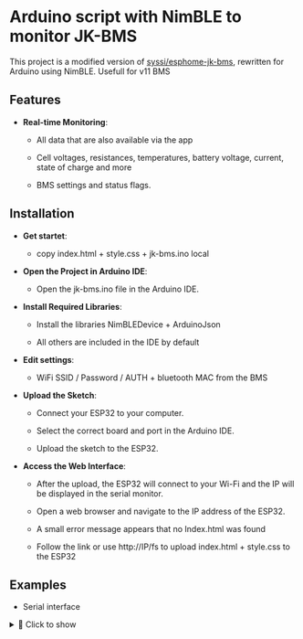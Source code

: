 # Arduino script with NimBLE to monitor JK-BMS 

This project is a modified version of [syssi/esphome-jk-bms](https://github.com/syssi/esphome-jk-bms/), rewritten for Arduino using NimBLE.
Usefull for v11 BMS

## Features
*   **Real-time Monitoring**:
    
    *   All data that are also available via the app
        
    *   Cell voltages, resistances, temperatures, battery voltage, current, state of charge and more
        
    *   BMS settings and status flags.
        


Installation
------------

*   **Get startet**:

    *   copy index.html + style.css + jk-bms.ino local
    
*   **Open the Project in Arduino IDE**:
    
    *   Open the jk-bms.ino file in the Arduino IDE.
        
*   **Install Required Libraries**:
    
    *   Install the libraries NimBLEDevice + ArduinoJson
 
    *   All others are included in the IDE by default
 
*   **Edit settings**:

    *   WiFi SSID / Password / AUTH + bluetooth MAC from the BMS
        
*   **Upload the Sketch**:
    
    *   Connect your ESP32 to your computer.
        
    *   Select the correct board and port in the Arduino IDE.
        
    *   Upload the sketch to the ESP32.
        
*   **Access the Web Interface**:
    
    *   After the upload, the ESP32 will connect to your Wi-Fi and the IP will be displayed in the serial monitor.
        
    *   Open a web browser and navigate to the IP address of the ESP32.
 
    *   A small error message appears that no Index.html was found
 
    *   Follow the link or use http://IP/fs to upload index.html + style.css to the ESP32
 
## Examples

   *   Serial interface

<details>
<summary>📁 Click to show</summary>

```
rst:0x1 (POWERON_RESET),boot:0x13 (SPI_FAST_FLASH_BOOT)
configsip: 0, SPIWP:0xee
clk_drv:0x00,q_drv:0x00,d_drv:0x00,cs0_drv:0x00,hd_drv:0x00,wp_drv:0x00
mode:DIO, clock div:1
load:0x3fff0030,len:4916
load:0x40078000,len:16436
load:0x40080400,len:4
ho 8 tail 4 room 4
load:0x40080404,len:3524
entry 0x400805b8
..
WiFi connected
IP address: 
192.168.0.102
LittleFS Mounted Successfully
Initializing NimBLE Client...
Starting scan...
BLE Device found: Name: , Address: 27:74:79:c1:9a:a6, manufacturer data: 0600010f200283b89eafdb644a971466f6f372ef262acdf0eb0c92be0f
BLE Device found: Name: JK_BD4A20S4P, Address: 20:22:08:25:26:8b, manufacturer data: 4a4b0001, serviceUUID: 0xffe0
Found target device: 20:22:08:25:26:8b
Attempting to connect to 20:22:08:25:26:8b...
New client created.
Connected to 20:22:08:25:26:8b
Connected to: 20:22:08:25:26:8b RSSI: -41
Subscribed to notifications for 0xffe1
Writing register: address=0x97, value=0x00000000, length=0
Frame to be sent: AA 55 90 EB 97 00 00 00 00 00 00 00 00 00 00 00 00 00 00 11 
Notification received...
Handling notification...
Start of data frame detected.
Notification received...
Handling notification...
Continuing data frame...
New data available for parsing.
Device info frame detected.
Processing device info...
Raw data received:
55 AA EB 90 03 77 4A 4B 5F 42 44 34 41 32 30 53 
34 50 00 00 00 00 31 31 2E 58 57 00 00 00 31 31 
2E 32 35 00 00 00 90 C4 05 00 3A 00 00 00 4A 4B 
5F 42 44 34 41 32 30 53 34 50 00 00 00 00 31 32 
33 34 00 00 00 00 00 00 00 00 00 00 00 00 32 34 
30 39 32 37 00 00 32 30 38 32 33 32 31 34 33 39 
00 30 30 30 30 00 49 6E 70 75 74 20 55 73 65 72 
64 61 74 61 00 00 31 32 33 34 00 00 00 00 00 00 
00 00 00 00 00 00 49 6E 70 75 74 20 55 73 65 72 
64 61 74 61 00 00 7C F8 FF FF 1F 0D 00 00 00 00 
00 00 90 0F 00 00 00 00 C0 D8 03 00 00 00 00 01 
00 00 00 00 00 00 00 00 00 00 00 00 00 00 00 00 
00 00 00 00 00 00 00 00 00 00 00 00 00 00 00 00 
00 00 00 00 00 00 00 00 00 00 00 00 00 00 00 00 
00 00 00 00 00 00 00 00 00 00 00 00 00 00 00 00 
00 00 00 00 00 00 00 00 00 00 00 00 00 00 00 00 
00 00 00 00 00 00 00 00 00 00 00 00 00 00 00 00 
00 00 00 00 00 00 00 00 00 00 00 00 00 00 00 FE 
0F 00 00 00 00 00 00 00 00 00 00 53 
  Vendor ID: JK_BD4A20S4P
  Hardware version: 11.XW
  Software version: 11.25
  Uptime: 378000 s
  Power on count: 58
  Device name: JK_BD4A20S4P
  Device passcode: 1234
  Manufacturing date: 240927
  Serial number: 2082321439
  Passcode: 0000
  User data: Input Userdata
  Setup passcode: 1234
Notification received...
Handling notification...
Writing register: address=0x96, value=0x00000000, length=0
Frame to be sent: AA 55 90 EB 96 00 00 00 00 00 00 00 00 00 00 00 00 00 00 10 
20:22:08:25:26:8b connected successfully
Notification received...
Handling notification...
Start of data frame detected.
Notification received...
Handling notification...
Continuing data frame...
New data available for parsing.
BMS Settings frame detected.
Processing BMS settings...
Cell voltage undervoltage protection: 2.82V
Cell voltage undervoltage recovery: 2.85V
Cell voltage overvoltage protection: 4.20V
Cell voltage overvoltage recovery: 4.18V
Balance trigger voltage: 0.01V
Power off voltage: 2.80V
Max charge current: 25.00A
Charge overcurrent protection delay: 30.00s
Charge overcurrent protection recovery time: 60.00s
Max discharge current: 40.00A
Discharge overcurrent protection delay: 300.00s
Discharge overcurrent protection recovery time: 60.00s
Short circuit protection recovery time: 60.00s
Max balance current: 0.40A
Charge overtemperature protection: 70.00C
Charge overtemperature protection recovery: 60.00C
Discharge overtemperature protection: 70.00C
Discharge overtemperature protection recovery: 60.00C
Charge undertemperature protection: -20.00C
Charge undertemperature protection recovery: -10.00C
Power tube overtemperature protection: 100.00C
Power tube overtemperature protection recovery: 80.00C
Cell count: 9
Total battery capacity: 40.00Ah
Short circuit protection delay: 1500.00us
Balance starting voltage: 3.00V
Notification received...
Handling notification...
Notification received...
Handling notification...
Start of data frame detected.
Notification received...
Handling notification...
Continuing data frame...
New data available for parsing.
Cell data frame detected.
Parsing data...

--- Data from 20:22:08:25:26:8b ---
Cell Voltages:
  Cell 01: 3.695 V
  Cell 02: 3.696 V
  Cell 03: 3.696 V
  Cell 04: 3.698 V
  Cell 05: 3.697 V
  Cell 06: 3.701 V
  Cell 07: 3.700 V
  Cell 08: 3.700 V
  Cell 09: 3.696 V
  Cell 10: 0.000 V
  Cell 11: 0.000 V
  Cell 12: 0.000 V
  Cell 13: 0.000 V
  Cell 14: 0.000 V
  Cell 15: 0.000 V
  Cell 16: 0.000 V
wire Resist:
  Cell 01: 0.321 Ohm
  Cell 02: 0.326 Ohm
  Cell 03: 0.332 Ohm
  Cell 04: 0.325 Ohm
  Cell 05: 0.310 Ohm
  Cell 06: 0.314 Ohm
  Cell 07: 0.314 Ohm
  Cell 08: 0.312 Ohm
  Cell 09: 0.313 Ohm
  Cell 10: 0.000 Ohm
  Cell 11: 0.000 Ohm
  Cell 12: 0.000 Ohm
  Cell 13: 0.000 Ohm
  Cell 14: 0.000 Ohm
  Cell 15: 0.000 Ohm
  Cell 16: 0.000 Ohm
Average Cell Voltage: 3.70V
Delta Cell Voltage: 0.01V
Balance Curr: 0.00A
Battery Voltage: 33.28V
Battery Power: 0.00W
Charge Current: 0.00A
Charge: 77%
Capacity Remain: 30.81Ah
Nominal Capacity: 40.00Ah
Cycle Count: 0.00
Cycle Capacity: 0.05Ah
Temperature T1: 22.0C
Temperature T2: 22.9C
Temperature MOS: 28.1C
Uptime: 4d 9h 4m
Charge: 1
Discharge: 1
Balance: 0
Balancing Action: 0
Notification received...
Handling notification...
Ignoring notification. Remaining: 9
Notification received...
Handling notification...
Ignoring notification. Remaining: 8
Notification received...
Handling notification...
Ignoring notification. Remaining: 7
Notification received...
Handling notification...
Ignoring notification. Remaining: 6
Notification received...
Handling notification...
Ignoring notification. Remaining: 5
Notification received...
Handling notification...
Ignoring notification. Remaining: 4
Notification received...
Handling notification...
Ignoring notification. Remaining: 3
Notification received...
Handling notification...
```
</details>


